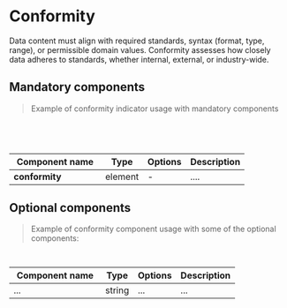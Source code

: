 # Conformity

Data content must align with required standards, syntax (format, type, range), or permissible domain values. Conformity assesses how closely data adheres to standards, whether internal, external, or industry-wide.


## Mandatory components

> Example of conformity indicator usage with mandatory components

```yml


 
```

| <div style="width:150px">Component name</div>   | Type  | Options  | Description  |
|---|---|---|---|
| **conformity** | element | - | .... |


## Optional components

> Example of conformity component usage with some of the optional components:

```yml



```

| <div style="width:150px">Component name</div>   | Type  | Options  | Description  |
|---|---|---|---|
|  ... | string  | ...  | ... |